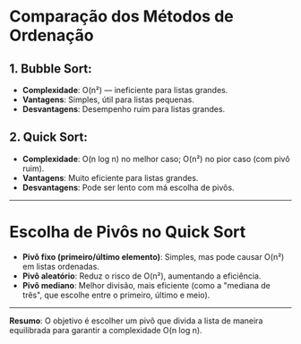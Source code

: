 # Comparação dos Métodos de Ordenação

## 1. **Bubble Sort**:
- **Complexidade**: O(n²) — ineficiente para listas grandes.
- **Vantagens**: Simples, útil para listas pequenas.
- **Desvantagens**: Desempenho ruim para listas grandes.

## 2. **Quick Sort**:
- **Complexidade**: O(n log n) no melhor caso; O(n²) no pior caso (com pivô ruim).
- **Vantagens**: Muito eficiente para listas grandes.
- **Desvantagens**: Pode ser lento com má escolha de pivôs.

---

# Escolha de Pivôs no Quick Sort

- **Pivô fixo (primeiro/último elemento)**: Simples, mas pode causar O(n²) em listas ordenadas.
- **Pivô aleatório**: Reduz o risco de O(n²), aumentando a eficiência.
- **Pivô mediano**: Melhor divisão, mais eficiente (como a "mediana de três", que escolhe entre o primeiro, último e meio).

---

**Resumo**: O objetivo é escolher um pivô que divida a lista de maneira equilibrada para garantir a complexidade O(n log n).
